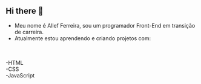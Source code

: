 ## Hi there 👋

- Meu nome é Allef Ferreira, sou um programador Front-End em transição de carreira.
- Atualmente estou aprendendo e criando projetos com:
<br>
<br>
-HTML
<br>
-CSS
<br>
-JavaScript
<br>

